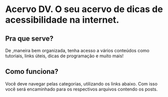 # Acervo DV. O seu acervo de dicas de acessibilidade na internet.
## Pra que serve?
De ,maneira bem organizada, tenha acesso a vários conteúdos como tutoriais, links úteis, dicas de programação e muito mais!

## Como funciona?
Você deve navegar pelas categorias, utilizando os links abaixo. Com isso você será encaminhado para os respectivos arquivos contendo os posts.